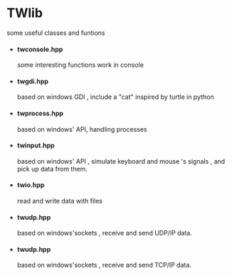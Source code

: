 # TWlib
some useful classes and funtions  

+ #### twconsole.hpp <br>
  some interesting functions work in console
 
+ #### twgdi.hpp <br>
   based on windows GDI ,  include a "cat" inspired by turtle in python
   
+ #### twprocess.hpp <br>
   based on windows' API, handling processes
   
+ #### twinput.hpp <br>
   based on windows' API , simulate keyboard and mouse 's signals , and pick up data from them.

+ #### twio.hpp <br>
   read and write data with files

+ #### twudp.hpp  <br>
  based on windows'sockets , receive and send UDP/IP data.
   
+ #### twudp.hpp  <br>
  based on windows'sockets , receive and send TCP/IP data.
   
 
